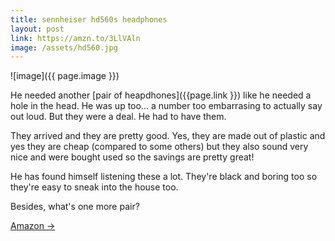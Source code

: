 ```yaml
---
title: sennheiser hd560s headphones
layout: post
link: https://amzn.to/3LlVAln
image: /assets/hd560.jpg
---
```


![image]({{ page.image }})

He needed another [pair of heapdhones]({{page.link }}) like he needed a hole in the head. He was up too... a number too embarrasing to actually say out loud. But they were a deal. He had to have them.

They arrived and they are pretty good. Yes, they are made out of plastic and yes they are cheap (compared to some others) but they also sound very nice and were bought used so the savings are pretty great!

He has found himself listening these a lot. They're black and boring too so they're easy to sneak into the house too.

Besides, what's one more pair?

<a href="{{ page.link }}"> Amazon <span class="link-arrow"> &rarr;</span></a>

